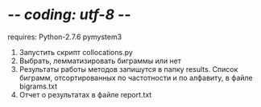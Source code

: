 # -*- coding: utf-8 -*-

requires:
Python-2.7.6
pymystem3

1) Запустить скрипт collocations.py
2) Выбрать, лемматизировать биграммы или нет
3) Результаты работы методов запишутся в папку results. Список биграмм, отсортированных по частотности и по алфавиту,
в файле bigrams.txt
4) Отчет о результатах в файле report.txt
